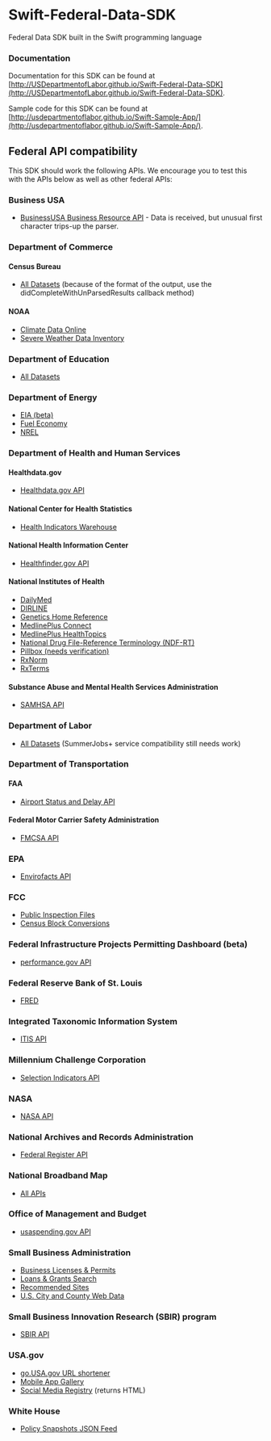 Swift-Federal-Data-SDK
======================

Federal Data SDK built in the Swift programming language

### Documentation
Documentation for this SDK can be found at [http://USDepartmentofLabor.github.io/Swift-Federal-Data-SDK](http://USDepartmentofLabor.github.io/Swift-Federal-Data-SDK).

Sample code for this SDK can be found at [http://usdepartmentoflabor.github.io/Swift-Sample-App/](http://usdepartmentoflabor.github.io/Swift-Sample-App/).

## Federal API compatibility
This SDK should work the following APIs.  We encourage you to test this with the APIs below as well as other federal APIs:

### Business USA
* [BusinessUSA Business Resource API](http://business.usa.gov/apis) - Data is received, but unusual first character trips-up the parser.

### Department of Commerce
#### Census Bureau
* [All Datasets](http://www.census.gov/developers/) (because of the format of the output, use the didCompleteWithUnParsedResults callback method)

#### NOAA
* [Climate Data Online](http://www.ncdc.noaa.gov/cdo-web/)
* [Severe Weather Data Inventory](http://www.ncdc.noaa.gov/cdo-web/)

### Department of Education
* [All Datasets](http://www.ed.gov/developers)

### Department of Energy
* [EIA (beta)](http://www.eia.gov/developer/)
* [Fuel Economy](http://www.fueleconomy.gov/feg/ws/index.shtml)
* [NREL](http://developer.nrel.gov)

### Department of Health and Human Services
#### Healthdata.gov
* [Healthdata.gov API](http://www.healthdata.gov/developer)

#### National Center for Health Statistics
* [Health Indicators Warehouse](http://healthindicators.gov/Developers/)

#### National Health Information Center
* [Healthfinder.gov API](http://healthfinder.gov/developers/)

#### National Institutes of Health
* [DailyMed](http://dailymed.nlm.nih.gov/dailymed/help.cfm)
* [DIRLINE](http://dirline.nlm.nih.gov/dirlineapi/DIRLINEWebService.html)
* [Genetics Home Reference](http://ghr.nlm.nih.gov/LinkingTo)
* [MedlinePlus Connect](http://www.nlm.nih.gov/medlineplus/connect/service.html)
* [MedlinePlus HealthTopics](http://www.nlm.nih.gov/medlineplus/webservices.html)
* [National Drug File-Reference Terminology (NDF-RT)](http://rxnav.nlm.nih.gov/NdfrtAPI.html)
* [Pillbox (needs verification)](http://pillbox.nlm.nih.gov/API-documentation.html)
* [RxNorm](http://rxnav.nlm.nih.gov/RxNormAPI.html)
* [RxTerms](http://rxnav.nlm.nih.gov/RxTermsAPI.html)

#### Substance Abuse and Mental Health Services Administration
* [SAMHSA API](http://store.samhsa.gov/developer)

### Department of Labor 
* [All Datasets](http://developer.dol.gov) (SummerJobs+ service compatibility still needs work)

### Department of Transportation
#### FAA
* [Airport Status and Delay API](http://services.faa.gov/)

#### Federal Motor Carrier Safety Administration
* [FMCSA API](https://mobile.fmcsa.dot.gov/developer)

### EPA
* [Envirofacts API](http://www.epa.gov/developer/)

### FCC
* [Public Inspection Files](https://stations.fcc.gov/developer/)
* [Census Block Conversions](http://www.fcc.gov/developers/census-block-conversions-api)

### Federal Infrastructure Projects Permitting Dashboard (beta)
* [performance.gov API](http://permits.performance.gov/developers-api)

### Federal Reserve Bank of St. Louis
* [FRED](http://api.stlouisfed.org/)

### Integrated Taxonomic Information System
* [ITIS API](http://www.itis.gov/ws_description.html)

### Millennium Challenge Corporation
* [Selection Indicators API](http://data.mcc.gov/developer/)

### NASA
* [NASA API](http://data.nasa.gov/api-info/)

### National Archives and Records Administration
* [Federal Register API](http://www.federalregister.gov/blog/learn/developers)

### National Broadband Map
* [All APIs](http://www.broadbandmap.gov/developer/)

### Office of Management and Budget
* [usaspending.gov API](http://www.usaspending.gov/data?tab=API)

### Small Business Administration
* [Business Licenses & Permits](http://www.sba.gov/about-sba-services/7615)
* [Loans & Grants Search](http://www.sba.gov/about-sba-services/7616)
* [Recommended Sites](http://www.sba.gov/about-sba-services/7630)
* [U.S. City and County Web Data](http://www.sba.gov/about-sba-services/7617)

### Small Business Innovation Research (SBIR) program
* [SBIR API](http://www.sbir.gov/apis)

### USA.gov
* [go.USA.gov URL shortener](https://go.usa.gov/api)
* [Mobile App Gallery](http://www.usa.gov/About/developer-resources/mobile-app-gallery/index.shtml)
* [Social Media Registry](http://www.usa.gov/About/developer-resources/social-media-registry.shtml) (returns HTML)

### White House
* [Policy Snapshots JSON Feed](http://www.whitehouse.gov/developers)
